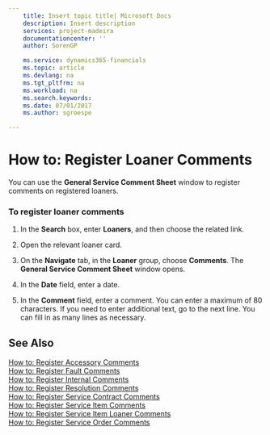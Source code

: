 ```yaml
---
    title: Insert topic title| Microsoft Docs
    description: Insert description
    services: project-madeira
    documentationcenter: ''
    author: SorenGP

    ms.service: dynamics365-financials
    ms.topic: article
    ms.devlang: na
    ms.tgt_pltfrm: na
    ms.workload: na
    ms.search.keywords:
    ms.date: 07/01/2017
    ms.author: sgroespe

---
```

# How to: Register Loaner Comments
You can use the **General Service Comment Sheet** window to register comments on registered loaners.  
  
### To register loaner comments  
  
1.  In the **Search** box, enter **Loaners**, and then choose the related link.  
  
2.  Open the relevant loaner card.  
  
3.  On the **Navigate** tab, in the **Loaner** group, choose **Comments**. The **General Service Comment Sheet** window opens.  
  
4.  In the **Date** field, enter a date.  
  
5.  In the **Comment** field, enter a comment. You can enter a maximum of 80 characters. If you need to enter additional text, go to the next line. You can fill in as many lines as necessary.  
  
## See Also  
 [How to: Register Accessory Comments](../how-to-register-accessory-comments.md)   
 [How to: Register Fault Comments](../how-to-register-fault-comments.md)   
 [How to: Register Internal Comments](../how-to-register-internal-comments.md)   
 [How to: Register Resolution Comments](../how-to-register-resolution-comments.md)   
 [How to: Register Service Contract Comments](../how-to-register-service-contract-comments.md)   
 [How to: Register Service Item Comments](../how-to-register-service-item-comments.md)   
 [How to: Register Service Item Loaner Comments](../how-to-register-service-item-loaner-comments.md)   
 [How to: Register Service Order Comments](../how-to-register-service-order-comments.md)